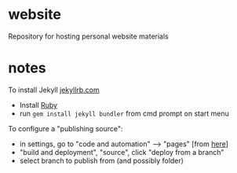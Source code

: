 # website
Repository for hosting personal website materials



# notes
To install Jekyll [jekyllrb.com](https://jekyllrb.com/)
- Install [Ruby](https://www.ruby-lang.org/en/documentation/installation/)
- run `gem install jekyll bundler` from cmd prompt on start menu 

To configure a "publishing source":
- in settings, go to "code and automation" --> "pages" [from [here](https://docs.github.com/en/pages/getting-started-with-github-pages/configuring-a-publishing-source-for-your-github-pages-site)]
- "build and deployment", "source", click "deploy from a branch"
- select branch to publish from (and possibly folder)
